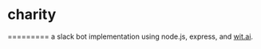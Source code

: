 # charity
=========
a slack bot implementation using node.js, express, and [wit.ai](https://wit.ai).
